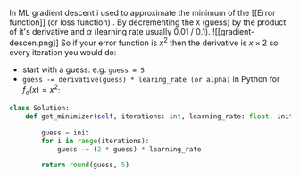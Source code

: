 In ML gradient descent i used to approximate the minimum of the [[Error function]] (or loss function) . By decrementing the `X` (guess) by the product of it's derivative and $\alpha$ (learning rate usually 0.01 / 0.1). 
![[gradient-descen.png]]
So if your error function is $x^2$ then the derivative is $x \times 2$ so every iteration you would do:
- start with a guess: e.g. `guess = 5`
- `guess -= derivative(guess) * learing_rate (or alpha)`
in Python for $f_e(x) = x^2$:
```python
class Solution:
    def get_minimizer(self, iterations: int, learning_rate: float, init: int) -> float:

        guess = init
        for i in range(iterations):
            guess -= (2 * guess) * learning_rate

        return round(guess, 5)
```